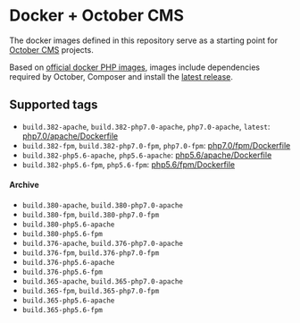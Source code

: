 # Docker + October CMS

The docker images defined in this repository serve as a starting point for [October CMS](https://octobercms.com) projects.

Based on [official docker PHP images](https://github.com/docker-library/php), images include dependencies required by October, Composer and install the [latest release](https://github.com/octobercms/october).

## Supported tags


- `build.382-apache`, `build.382-php7.0-apache`, `php7.0-apache`, `latest`: [php7.0/apache/Dockerfile](https://github.com/aspendigital/docker-octobercms/blob/master/octobercms/php7.0/apache/Dockerfile)
- `build.382-fpm`, `build.382-php7.0-fpm`, `php7.0-fpm`: [php7.0/fpm/Dockerfile](https://github.com/aspendigital/docker-octobercms/blob/master/octobercms/php7.0/fpm/Dockerfile)
- `build.382-php5.6-apache`, `php5.6-apache`: [php5.6/apache/Dockerfile](https://github.com/aspendigital/docker-octobercms/blob/master/php5.6/apache/Dockerfile)
- `build.382-php5.6-fpm`, `php5.6-fpm`: [php5.6/fpm/Dockerfile](https://github.com/aspendigital/docker-octobercms/blob/master/octobercms/php5.6/fpm/Dockerfile)

#### Archive

- `build.380-apache`, `build.380-php7.0-apache`
- `build.380-fpm`, `build.380-php7.0-fpm`
- `build.380-php5.6-apache`
- `build.380-php5.6-fpm`
- `build.376-apache`, `build.376-php7.0-apache`
- `build.376-fpm`, `build.376-php7.0-fpm`
- `build.376-php5.6-apache`
- `build.376-php5.6-fpm`
- `build.365-apache`, `build.365-php7.0-apache`
- `build.365-fpm`, `build.365-php7.0-fpm`
- `build.365-php5.6-apache`
- `build.365-php5.6-fpm`
